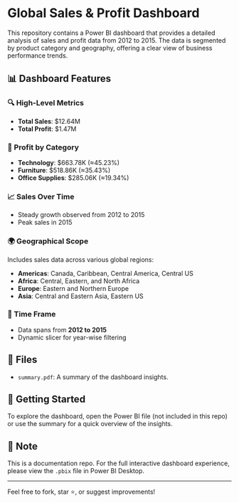 # Global Sales & Profit Dashboard

This repository contains a Power BI dashboard that provides a detailed analysis of sales and profit data from 2012 to 2015. The data is segmented by product category and geography, offering a clear view of business performance trends.

## 📊 Dashboard Features

### 🔍 High-Level Metrics
- **Total Sales**: $12.64M
- **Total Profit**: $1.47M

### 📂 Profit by Category
- **Technology**: $663.78K (≈45.23%)
- **Furniture**: $518.86K (≈35.43%)
- **Office Supplies**: $285.06K (≈19.34%)

### 📈 Sales Over Time
- Steady growth observed from 2012 to 2015
- Peak sales in 2015

### 🌍 Geographical Scope
Includes sales data across various global regions:
- **Americas**: Canada, Caribbean, Central America, Central US
- **Africa**: Central, Eastern, and North Africa
- **Europe**: Eastern and Northern Europe
- **Asia**: Central and Eastern Asia, Eastern US

### 📅 Time Frame
- Data spans from **2012 to 2015**
- Dynamic slicer for year-wise filtering

## 📂 Files
- `summary.pdf`: A summary of the dashboard insights.

## 🚀 Getting Started
To explore the dashboard, open the Power BI file (not included in this repo) or use the summary for a quick overview of the insights.

## 📌 Note
This is a documentation repo. For the full interactive dashboard experience, please view the `.pbix` file in Power BI Desktop.

---

Feel free to fork, star ⭐, or suggest improvements!

